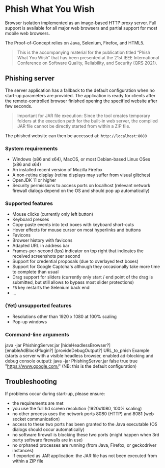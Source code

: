 # Phish What You Wish
Browser isolation implemented as an image-based HTTP proxy server.
Full support is available for all major web browsers and partial support for most mobile web browsers.

The Proof-of-Concept relies on Java, Selenium, Firefox, and HTML5.

> This is the accompanying material for the publication titled “Phish What You Wish” that has been presented at the 21st IEEE International Conference on Software Quality, Reliability, and Security (QRS 2021).

## Phishing server
The server application has a fallback to the default configuration when no start-up parameters are provided.
The application is ready for clients after the remote-controlled browser finished opening the specified website after few seconds.

> Important for JAR file execution:
Since the tool creates temporary folders at the execution path for the built-in web server, the compiled JAR file cannot be directly started from within a ZIP file.

The phished website can then be accessed at:
`http://localhost:8080`

### System requirements
- Windows (x86 and x64), MacOS, or most Debian-based Linux OSes (x86 and x64)
- An installed recent version of Mozilla Firefox
- A non-retina display (retina displays may suffer from visual glitches)
- OpenJDK 11 or higher
- Security permissions to access ports on localhost (relevant network firewall dialogs depend on the OS and should pop up automatically)

### Supported features
- Mouse clicks (currently only left button)
- Keyboard presses
- Copy-paste events into text boxes with keyboard short-cuts
- Hover effects for mouse cursor on most hyperlinks and buttons
- Favicons
- Browser history with favicons
- Adapted URL in address bar
- Frames-per-second (fps) indicator on top right that indicates the received screenshots per second
- Support for credential proposals (due to overlayed text boxes)
- Support for Google Captcha's although they occasionally take more time to complete than usual
- Drag support for sliders (currently only start / end point of the drag is submitted, but still allows to bypass most slider protections)
- `F8` key restarts the Selenium back end
- ...

### (Yet) unsupported features
-	Resolutions other than 1920 x 1080 at 100% scaling
-	Pop-up windows 

### Command-line arguments
java -jar PhishingServer.jar [hideHeadlessBrowser?] [enableAdBlockPlugin?] [provideDebugOutput?] URL_to_phish
Example (starts a server with a visible headless browser, enabled ad-blocking and debug console output):
java -jar PhishingServer.jar false true true "https://www.google.com/" (NB: this is the default configuration)

## Troubleshooting
If problems occur during start-up, please ensure:
- the requirements are met
- you use the full hd screen resolution (1920x1080, 100% scaling)
- no other process uses the network ports 8080 (HTTP) and 8081 (web socket communication)
- access to these two ports has been granted to the Java executable (OS dialogs should occur automatically)
- no software firewall is blocking these two ports (might happen when 3rd party software firewalls are in use)
- no orphaned processes are running (from Java, Firefox, or geckodriver instances)
- If exported as JAR application: the JAR file has not been executed from within a ZIP file